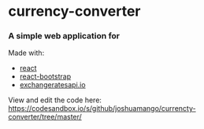 # currency-converter

### A simple web application for 

Made with:

  * [react](https://github.com/facebook/react)
  * [react-bootstrap](https://github.com/react-bootstrap/react-bootstrap)
  * [exchangeratesapi.io](https://github.com/exchangeratesapi/exchangeratesapi)
  
View and edit the code here: https://codesandbox.io/s/github/joshuamango/currencty-converter/tree/master/
